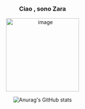 
<!--
**Giorgio-Zarantonello/Giorgio-Zarantonello** is a ✨ _special_ ✨ repository because its `README.md` (this file) appears on your GitHub profile.

Here are some ideas to get you started:

- 🔭 I’m currently working on ...
- 🌱 I’m currently learning ...
- 👯 I’m looking to collaborate on ...
- 🤔 I’m looking for help with ...
- 💬 Ask me about ...
- 📫 How to reach me: ...
- 😄 Pronouns: ...
- ⚡ Fun fact: ...
-->
<div align="center">
<h3 align="center">Ciao , sono Zara</h3>

<img width="200"  alt="image" src="https://user-images.githubusercontent.com/20912128/231865539-cd2995c2-f115-4a2b-8ae2-07436d8f1a71.png">

  <p margin-bottom="200px"/>
  
  ![Anurag's GitHub stats](https://github-readme-stats.vercel.app/api?username=giorgio-zarantonello&show_icons=true&theme=cobalt) 
</div>
